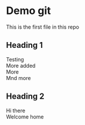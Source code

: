 # Demo git
This is the first file in this repo

## Heading 1
Testing\
More added\
More\
Mnd more
## Heading 2
Hi there\
Welcome home